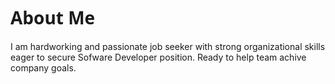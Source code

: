 <h1 style="
    font-family: system-ui,
    -apple-system,
    BlinkMacSystemFont,
    'Segoe UI',
    Roboto,
    Oxygen,
    Ubuntu,
    Cantarell,
    'Open Sans',
    'Helvetica Neue',
    sans-serif;
">
    About Me
</h1>

<p>
    I am hardworking and passionate job seeker with strong organizational skills eager to secure Sofware
    Developer position. Ready to help team achive company goals.
</p>

<!-- <a href="https://www.linkedin.com/in/gerald-diego/">
    <img
        src="https://img.shields.io/badge/linkedin-%230077B5.svg?&style=for-the-badge&logo=linkedin&logoColor=white"
    />
</a> -->
